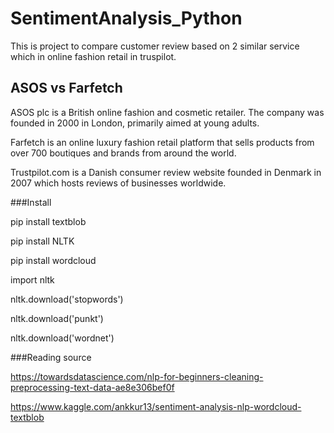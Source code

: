 # SentimentAnalysis_Python

This is project to compare customer review based on 2 similar service which in online fashion retail in truspilot.

## ASOS vs Farfetch

ASOS plc is a British online fashion and cosmetic retailer. The company was founded in 2000 in London, primarily aimed at young adults.

Farfetch is an online luxury fashion retail platform that sells products from over 700 boutiques and brands from around the world.

Trustpilot.com is a Danish consumer review website founded in Denmark in 2007 which hosts reviews of businesses worldwide.


###Install

pip install textblob

pip install NLTK

pip install wordcloud

import nltk

nltk.download('stopwords')

nltk.download('punkt')

nltk.download('wordnet')


###Reading source

https://towardsdatascience.com/nlp-for-beginners-cleaning-preprocessing-text-data-ae8e306bef0f

https://www.kaggle.com/ankkur13/sentiment-analysis-nlp-wordcloud-textblob
